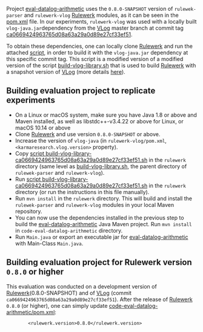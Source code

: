 Project [eval-datalog-arithmetic](https://github.com/knowsys/eval-datalog-arithmetic/tree/main/code-eval-datalog-arithmetic) uses the `0.8.0-SNAPSHOT` version of `rulewek-parser` and `rulewerk-vlog` [Rulewerk](https://github.com/knowsys/rulewerk)  modules, as it can be seen in the [pom.xml](https://github.com/knowsys/eval-datalog-arithmetic/blob/main/code-eval-datalog-arithmetic/pom.xml) file. In our experiments, `rulewerk-vlog` was used with a locally built `vlog-java.jar`dependency from the [VLog](https://github.com/karmaresearch/vlog) master branch at commit tag [ca0669424963765d08a63a29a0d89e27cf33ef51](https://github.com/karmaresearch/vlog/commit/ca0669424963765d08a63a29a0d89e27cf33ef51). 

To obtain these dependencies, one can locally clone [Rulewerk](https://github.com/knowsys/rulewerk) and run the attached [script](https://github.com/knowsys/eval-datalog-arithmetic/blob/main/build-vlog-library-ca0669424963765d08a63a29a0d89e27cf33ef51.sh), in order to build it with the `vlog-java.jar` dependency at this specific commit tag. This script is a modified version of a modified version of the script [build-vlog-library.sh](https://github.com/knowsys/rulewerk/blob/master/build-vlog-library.sh) that is used to build [Rulewerk](https://github.com/knowsys/rulewerk) with a snapshot version of [VLog](https://github.com/karmaresearch/vlog) (more details [here](https://github.com/knowsys/rulewerk#installation)).

## Building evaluation project to replicate experiments
* On a Linux or macOS system, make sure you have Java 1.8 or above and Maven installed, as well as libstdc++-v3.4.22 or above for Linux, or macOS 10.14 or above 
* Clone [Rulewerk](https://github.com/knowsys/rulewerk) and use version `0.8.0-SNAPSHOT` or above.
* Increase the version of `vlog-java` (in `rulewerk-vlog/pom.xml`, `<karmaresearch.vlog.version>` property).
* Copy [script build-vlog-library-ca0669424963765d08a63a29a0d89e27cf33ef51.sh](https://github.com/knowsys/eval-datalog-arithmetic/blob/main/build-vlog-library-ca0669424963765d08a63a29a0d89e27cf33ef51.sh) in the `rulewerk` directory (same level as [build-vlog-library.sh](https://github.com/knowsys/rulewerk/blob/master/build-vlog-library.sh), the parent directory of `rulewek-parser` and `rulewerk-vlog`).
* Run [script build-vlog-library-ca0669424963765d08a63a29a0d89e27cf33ef51.sh](https://github.com/knowsys/eval-datalog-arithmetic/blob/main/build-vlog-library-ca0669424963765d08a63a29a0d89e27cf33ef51.sh) in the `rulewerk` directory (or run the instructions in this file manually).
* Run `mvn install` in the `rulewerk` directory. This will build  and install the `rulewek-parser` and `rulewerk-vlog` modules in your local Maven repository.
* You can now use the dependencies installed in the previous step to build the [eval-datalog-arithmetic](https://github.com/knowsys/eval-datalog-arithmetic/tree/main/code-eval-datalog-arithmetic) Java Maven project. Run `mvn install` in `code-eval-datalog-arithmetic` directory.
* Run `Main.java` or export an executable jar for [eval-datalog-arithmetic](https://github.com/knowsys/eval-datalog-arithmetic/tree/main/code-eval-datalog-arithmetic) with Main-Class `Main.java`.

## Building evaluation project for Rulewerk version `0.8.0` or higher
This evaluation was conducted on a development version of [Rulewerk](https://github.com/knowsys/rulewerk)(0.8.0-SNAPSHOT) and of [VLog](https://github.com/karmaresearch/vlog) (commit `ca0669424963765d08a63a29a0d89e27cf33ef51`). After the release of [Rulewerk](https://github.com/knowsys/rulewerk) `0.8.0` (or higher), one can simply update [code-eval-datalog-arithmetic/pom.xml](https://github.com/knowsys/eval-datalog-arithmetic/blob/main/code-eval-datalog-arithmetic/pom.xml):

    		<rulewerk.version>0.8.0</rulewerk.version>



